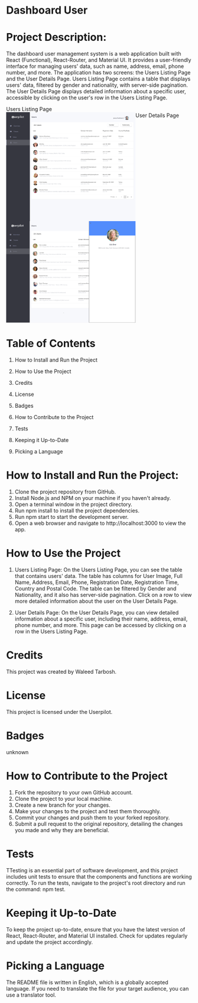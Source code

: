 
# Dashboard User

# Project Description:

The dashboard user management system is a web application built with React (Functional), React-Router, and Material UI. It provides a user-friendly interface for managing users' data, such as name, address, email, phone number, and more. The application has two screens: the Users Listing Page and the User Details Page. Users Listing Page contains a table that displays users' data, filtered by gender and nationality, with server-side pagination. The User Details Page displays detailed information about a specific user, accessible by clicking on the user's row in the Users Listing Page.

<div>Users Listing Page</div>
<!-- Programmer  Image -->
<img align="left" width="350" src="/README-PIC/1.png" alt="" /> 

<div>User Details Page </div>                                                                                                                                           
<!-- Programmer  Image -->
<img align="center" width="350" src="/README-PIC/2.png" alt="" />











# Table of Contents
1. How to Install and Run the Project

2. How to Use the Project

3. Credits

4. License

5. Badges

6. How to Contribute to the Project

7. Tests

8. Keeping it Up-to-Date

9. Picking a Language

# How to Install and Run the Project:
1. Clone the project repository from GitHub.
2. Install Node.js and NPM on your machine if you haven't already.
3. Open a terminal window in the project directory.
4. Run npm install to install the project dependencies.
5. Run npm start to start the development server.
6. Open a web browser and navigate to http://localhost:3000 to view the app.

# How to Use the Project

1. Users Listing Page: On the Users Listing Page, you can see the table that contains users' data. The table has columns for User Image, Full Name, Address, Email, Phone, Registration Date, Registration Time, Country and Postal Code. The table can be filtered by Gender and Nationality, and it also has server-side pagination. Click on a row to view more detailed information about the user on the User Details Page.

2. User Details Page: On the User Details Page, you can view detailed information about a specific user, including their name, address, email, phone number, and more. This page can be accessed by clicking on a row in the Users Listing Page.


# Credits
This project was created by Waleed Tarbosh.

# License
This project is licensed under the Userpilot.

# Badges
unknown

# How to Contribute to the Project


1. Fork the repository to your own GitHub account.
2. Clone the project to your local machine.
3. Create a new branch for your changes.
4. Make your changes to the project and test them thoroughly.
5. Commit your changes and push them to your forked repository.
6. Submit a pull request to the original repository, detailing the changes you made and why they are beneficial.


# Tests

TTesting is an essential part of software development, and this project includes unit tests to ensure that the components and functions are working correctly. To run the tests, navigate to the project's root directory and run the command: npm test.

# Keeping it Up-to-Date

To keep the project up-to-date, ensure that you have the latest version of React, React-Router, and Material UI installed. Check for updates regularly and update the project accordingly.

# Picking a Language
The README file is written in English, which is a globally accepted language. If you need to translate the file for your target audience, you can use a translator tool.
